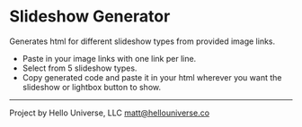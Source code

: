 # Slideshow Generator
Generates html for different slideshow types from provided image links.

- Paste in your image links with one link per line.
- Select from 5 slideshow types.
- Copy generated code and paste it in your html wherever you want the slideshow or lightbox button to show.


-----

Project by Hello Universe, LLC
matt@hellouniverse.co

